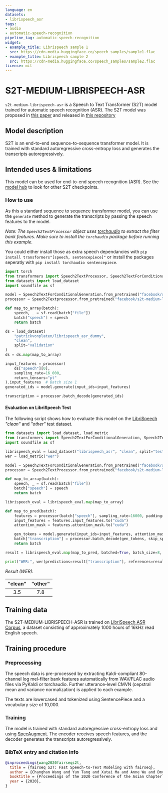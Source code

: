 ```yaml
---
language: en
datasets:
- librispeech_asr
tags:
- audio
- automatic-speech-recognition
pipeline_tag: automatic-speech-recognition
widget:
- example_title: Librispeech sample 1
  src: https://cdn-media.huggingface.co/speech_samples/sample1.flac
- example_title: Librispeech sample 2
  src: https://cdn-media.huggingface.co/speech_samples/sample2.flac
license: mit
---
```



# S2T-MEDIUM-LIBRISPEECH-ASR

`s2t-medium-librispeech-asr` is a Speech to Text Transformer (S2T) model trained for automatic speech recognition (ASR).
The S2T model was proposed in [this paper](https://arxiv.org/abs/2010.05171) and released in
[this repository](https://github.com/pytorch/fairseq/tree/master/examples/speech_to_text)


## Model description

S2T is an end-to-end sequence-to-sequence transformer model. It is trained with standard
autoregressive cross-entropy loss and generates the transcripts autoregressively.

## Intended uses & limitations

This model can be used for end-to-end speech recognition (ASR).
See the [model hub](https://huggingface.co/models?filter=speech_to_text) to look for other S2T checkpoints.


### How to use

As this a standard sequence to sequence transformer model, you can use the `generate` method to generate the
transcripts by passing the speech features to the model.

*Note: The `Speech2TextProcessor` object uses [torchaudio](https://github.com/pytorch/audio)  to extract the
filter bank features. Make sure to install the `torchaudio` package before running this example.*

You could either install those as extra speech dependancies with
`pip install transformers"[speech, sentencepiece]"` or install the packages seperatly 
with `pip install torchaudio sentencepiece`.


```python
import torch
from transformers import Speech2TextProcessor, Speech2TextForConditionalGeneration
from datasets import load_dataset
import soundfile as sf

model = Speech2TextForConditionalGeneration.from_pretrained("facebook/s2t-medium-librispeech-asr")
processor = Speech2Textprocessor.from_pretrained("facebook/s2t-medium-librispeech-asr")

def map_to_array(batch):
    speech, _ = sf.read(batch["file"])
    batch["speech"] = speech
    return batch

ds = load_dataset(
    "patrickvonplaten/librispeech_asr_dummy",
    "clean",
    split="validation"
)
ds = ds.map(map_to_array)

input_features = processor(
    ds["speech"][0],
    sampling_rate=16_000,
    return_tensors="pt"
).input_features  # Batch size 1
generated_ids = model.generate(input_ids=input_features)

transcription = processor.batch_decode(generated_ids)
```

#### Evaluation on LibriSpeech Test

The following script shows how to evaluate this model on the [LibriSpeech](https://huggingface.co/datasets/librispeech_asr)
*"clean"* and *"other"* test dataset.

```python
from datasets import load_dataset, load_metric
from transformers import Speech2TextForConditionalGeneration, Speech2TextProcessor
import soundfile as sf

librispeech_eval = load_dataset("librispeech_asr", "clean", split="test")  # change to "other" for other test dataset
wer = load_metric("wer")

model = Speech2TextForConditionalGeneration.from_pretrained("facebook/s2t-medium-librispeech-asr").to("cuda")
processor = Speech2TextProcessor.from_pretrained("facebook/s2t-medium-librispeech-asr", do_upper_case=True)

def map_to_array(batch):
    speech, _ = sf.read(batch["file"])
    batch["speech"] = speech
    return batch

librispeech_eval = librispeech_eval.map(map_to_array)

def map_to_pred(batch):
    features = processor(batch["speech"], sampling_rate=16000, padding=True, return_tensors="pt")
    input_features = features.input_features.to("cuda")
    attention_mask = features.attention_mask.to("cuda")

    gen_tokens = model.generate(input_ids=input_features, attention_mask=attention_mask)
    batch["transcription"] = processor.batch_decode(gen_tokens, skip_special_tokens=True)
    return batch

result = librispeech_eval.map(map_to_pred, batched=True, batch_size=8, remove_columns=["speech"])

print("WER:", wer(predictions=result["transcription"], references=result["text"]))
```

*Result (WER)*:

| "clean" | "other" |
|:-------:|:-------:|
| 3.5     | 7.8     |



## Training data

The S2T-MEDIUM-LIBRISPEECH-ASR is trained on [LibriSpeech ASR Corpus](https://www.openslr.org/12), a dataset consisting of
approximately 1000 hours of 16kHz read English speech.


## Training procedure

### Preprocessing

The speech data is pre-processed by extracting Kaldi-compliant 80-channel log mel-filter bank features automatically from
WAV/FLAC audio files via PyKaldi or torchaudio. Further utterance-level CMVN (cepstral mean and variance normalization)
is applied to each example.

The texts are lowercased and tokenized using SentencePiece and a vocabulary size of 10,000.


### Training

The model is trained with standard autoregressive cross-entropy loss and using [SpecAugment](https://arxiv.org/abs/1904.08779).
The encoder receives speech features, and the decoder generates the transcripts autoregressively.


### BibTeX entry and citation info

```bibtex
@inproceedings{wang2020fairseqs2t,
  title = {fairseq S2T: Fast Speech-to-Text Modeling with fairseq},
  author = {Changhan Wang and Yun Tang and Xutai Ma and Anne Wu and Dmytro Okhonko and Juan Pino},
  booktitle = {Proceedings of the 2020 Conference of the Asian Chapter of the Association for Computational Linguistics (AACL): System Demonstrations},
  year = {2020},
}

```